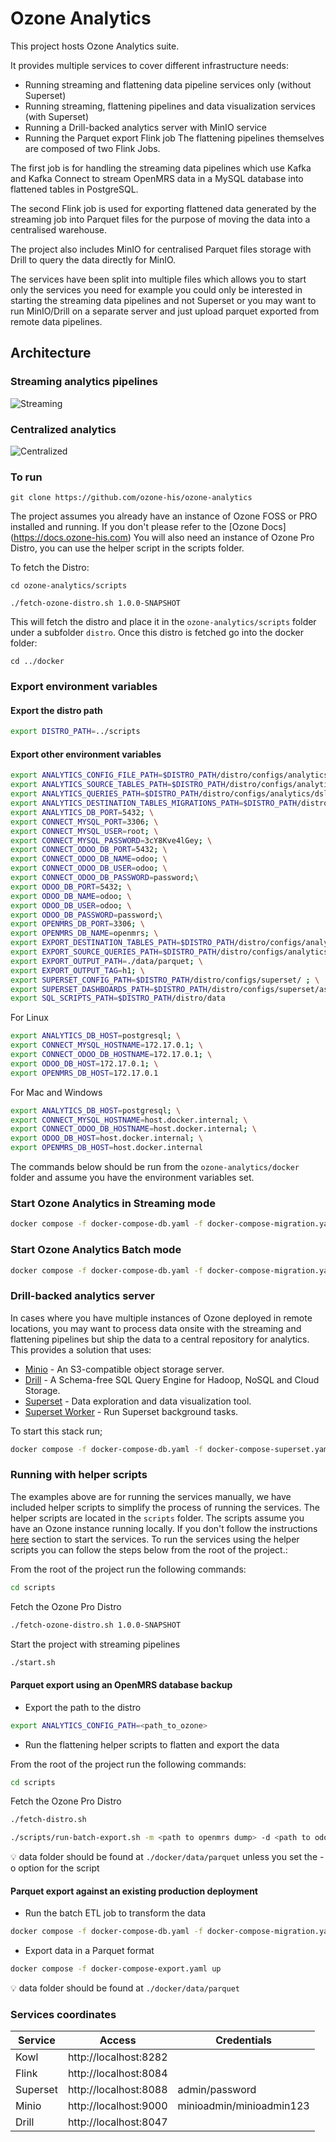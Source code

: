 # Ozone Analytics
This project hosts Ozone Analytics suite.

It provides multiple services to cover different infrastructure needs:

- Running streaming and flattening data pipeline services only (without Superset)
- Running streaming, flattening pipelines and data visualization services (with Superset)
- Running a Drill-backed analytics server with MinIO service
- Running the Parquet export Flink job
The flattening pipelines themselves are composed of two Flink Jobs.

The first job is for handling the streaming data pipelines which use Kafka and Kafka Connect to stream OpenMRS data in a MySQL database into flattened tables in PostgreSQL.

The second Flink job is used for exporting flattened data generated by the streaming job into Parquet files for the purpose of moving the data into a centralised warehouse.

The project also includes MinIO for centralised Parquet files storage with Drill to query the data directly for MinIO.

The services have been split into multiple files which allows you to start only the services you need for example you could only be interested in starting the streaming data pipelines and not Superset or you may want to run  MinIO/Drill on a separate server and just upload parquet exported from remote data pipelines.

## Architecture

### Streaming analytics pipelines

![Streaming](readme/Streaming.jpg)

### Centralized analytics

![Centralized](readme/Centralized.jpg)

### To run

`git clone https://github.com/ozone-his/ozone-analytics`

The project assumes you already have an instance of Ozone FOSS or PRO installed and running. If you don't please refer to the [Ozone Docs] (https://docs.ozone-his.com) You will also need an instance of Ozone Pro Distro, you can use the helper script in the scripts folder.

To fetch the Distro:

```
cd ozone-analytics/scripts
```

```
./fetch-ozone-distro.sh 1.0.0-SNAPSHOT
```

This will fetch the distro and place it in the `ozone-analytics/scripts` folder under a subfolder `distro`. Once this distro is fetched go into the docker folder:

```
cd ../docker
```

### Export environment variables

#### Export the distro path

```bash
export DISTRO_PATH=../scripts
```

#### Export other environment variables

``` bash
export ANALYTICS_CONFIG_FILE_PATH=$DISTRO_PATH/distro/configs/analytics/config.yaml;\
export ANALYTICS_SOURCE_TABLES_PATH=$DISTRO_PATH/distro/configs/analytics/dsl/flattening/tables/;\
export ANALYTICS_QUERIES_PATH=$DISTRO_PATH/distro/configs/analytics/dsl/flattening/queries/;\
export ANALYTICS_DESTINATION_TABLES_MIGRATIONS_PATH=$DISTRO_PATH/distro/configs/analytics/liquibase/analytics/;\
export ANALYTICS_DB_PORT=5432; \
export CONNECT_MYSQL_PORT=3306; \
export CONNECT_MYSQL_USER=root; \
export CONNECT_MYSQL_PASSWORD=3cY8Kve4lGey; \
export CONNECT_ODOO_DB_PORT=5432; \
export CONNECT_ODOO_DB_NAME=odoo; \
export CONNECT_ODOO_DB_USER=odoo; \
export CONNECT_ODOO_DB_PASSWORD=password;\
export ODOO_DB_PORT=5432; \
export ODOO_DB_NAME=odoo; \
export ODOO_DB_USER=odoo; \
export ODOO_DB_PASSWORD=password;\
export OPENMRS_DB_PORT=3306; \
export OPENMRS_DB_NAME=openmrs; \
export EXPORT_DESTINATION_TABLES_PATH=$DISTRO_PATH/distro/configs/analytics/dsl/export/tables/; \
export EXPORT_SOURCE_QUERIES_PATH=$DISTRO_PATH/distro/configs/analytics/dsl/export/queries; \
export EXPORT_OUTPUT_PATH=./data/parquet; \
export EXPORT_OUTPUT_TAG=h1; \
export SUPERSET_CONFIG_PATH=$DISTRO_PATH/distro/configs/superset/ ; \
export SUPERSET_DASHBOARDS_PATH=$DISTRO_PATH/distro/configs/superset/assets/ ; \
export SQL_SCRIPTS_PATH=$DISTRO_PATH/distro/data
```

For Linux 

```bash
export ANALYTICS_DB_HOST=postgresql; \
export CONNECT_MYSQL_HOSTNAME=172.17.0.1; \
export CONNECT_ODOO_DB_HOSTNAME=172.17.0.1; \
export ODOO_DB_HOST=172.17.0.1; \
export OPENMRS_DB_HOST=172.17.0.1
```
For Mac and Windows

```bash
export ANALYTICS_DB_HOST=postgresql; \
export CONNECT_MYSQL_HOSTNAME=host.docker.internal; \
export CONNECT_ODOO_DB_HOSTNAME=host.docker.internal; \
export ODOO_DB_HOST=host.docker.internal; \
export OPENMRS_DB_HOST=host.docker.internal
```

The commands below should be run from the `ozone-analytics/docker` folder and assume you have the environment variables set.

### Start Ozone Analytics in Streaming mode

```bash
docker compose -f docker-compose-db.yaml -f docker-compose-migration.yaml -f docker-compose-streaming-common.yaml -f docker-compose-superset.yaml -f docker-compose-superset-ports.yaml up -d --build
```

### Start Ozone Analytics Batch mode

```bash
docker compose -f docker-compose-db.yaml -f docker-compose-migration.yaml -f docker-compose-batch-etl.yaml up
```

### Drill-backed analytics server

In cases where you have multiple instances of Ozone deployed in remote locations, you may want to process data onsite with the streaming and flattening pipelines but ship the data to a central repository for analytics. This provides a solution that uses:
* [Minio](https://min.io/ "Minio") - An S3-compatible object storage server.
* [Drill](https://drill.apache.org/ "Drill") - A Schema-free SQL Query Engine for Hadoop, NoSQL and Cloud Storage.
* [Superset](https://superset.apache.org/ "Superset") - Data exploration and data visualization tool.
* [Superset Worker](https://superset.apache.org/docs/intro "Superset Worker") - Run Superset background tasks.

To start this stack run;

```bash
docker compose -f docker-compose-db.yaml -f docker-compose-superset.yaml -f docker-compose-superset-ports.yaml -f docker-compose-minio.yaml -f docker-compose-drill.yaml up -d --build
```


### Running with helper scripts
The examples above are for running the services manually, we have included helper scripts to simplify the process of running the services. The helper scripts are located in the `scripts` folder. The scripts assume you have an Ozone instance running locally. If you don't follow the instructions [here](#to-run) section to start the services.
To run the services using the helper scripts you can follow the steps below from the root of the project.:

From the root of the project run the following commands:

```bash
cd scripts
```
Fetch the Ozone Pro Distro

```bash
./fetch-ozone-distro.sh 1.0.0-SNAPSHOT
```
Start the project with streaming pipelines

```bash
./start.sh
```

#### Parquet export using an OpenMRS database backup

-  Export the path to the distro
```bash
export ANALYTICS_CONFIG_PATH=<path_to_ozone>
```

- Run the flattening helper scripts to flatten and export the data

From the root of the project run the following commands:

```bash
cd scripts
```
Fetch the Ozone Pro Distro

```bash
./fetch-distro.sh
```

```bash
./scripts/run-batch-export.sh -m <path to openmrs dump> -d <path to odoo dump> -l <location tag>
```
:bulb: data folder should be found at `./docker/data/parquet` unless you set the -o  option for the script

#### Parquet export against an existing production deployment

- Run the batch ETL job to transform the data
```bash
docker compose -f docker-compose-db.yaml -f docker-compose-migration.yaml -f docker-compose-batch-etl.yaml up
```
- Export data in a Parquet format
```bash
docker compose -f docker-compose-export.yaml up
```
:bulb: data folder should be found at `./docker/data/parquet`

### Services coordinates
| Service  |   Access| Credentials|
| ------------ | ------------ |------------ |
| Kowl  |  http://localhost:8282 | |
| Flink  |  http://localhost:8084 | |
| Superset  | http://localhost:8088  | admin/password|
| Minio   | http://localhost:9000   |minioadmin/minioadmin123|
| Drill  |  http://localhost:8047 | |